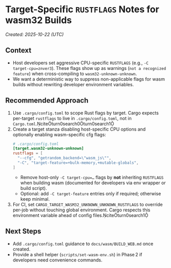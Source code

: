 # Target-Specific `RUSTFLAGS` Notes for wasm32 Builds

_Created: 2025-10-22 (UTC)_

## Context
- Host developers set aggressive CPU-specific `RUSTFLAGS` (e.g., `-C target-cpu=znver3`). These flags show up as warnings (`not a recognized feature`) when cross-compiling to `wasm32-unknown-unknown`.
- We want a deterministic way to suppress non-applicable flags for wasm builds without rewriting developer environment variables.

## Recommended Approach
1. Use `.cargo/config.toml` to scope Rust flags by target. Cargo expects per-target `rustflags` to live in `.cargo/config.toml`, not in `Cargo.toml`.citeturn0search0turn0search1
2. Create a target stanza disabling host-specific CPU options and optionally enabling wasm-specific cfg flags:
   ```toml
   # .cargo/config.toml
   [target.wasm32-unknown-unknown]
   rustflags = [
     "--cfg", "getrandom_backend=\"wasm_js\"",
     "-C", "target-feature=+bulk-memory,+mutable-globals",
   ]
   ```
   - Remove host-only `-C target-cpu=…` flags by **not** inheriting `RUSTFLAGS` when building wasm (documented for developers via env wrapper or build script).
   - Optional: add `-C target-feature` entries only if required; otherwise keep minimal.
3. For CI, set `CARGO_TARGET_WASM32_UNKNOWN_UNKNOWN_RUSTFLAGS` to override per-job without touching global environment. Cargo respects this environment variable ahead of config files.citeturn0search1

## Next Steps
- Add `.cargo/config.toml` guidance to `docs/wasm/BUILD_WEB.md` once created.
- Provide a shell helper (`scripts/set-wasm-env.sh`) in Phase 2 if developers need convenience commands.
